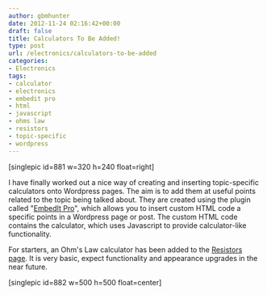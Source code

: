 ```yaml
---
author: gbmhunter
date: 2012-11-24 02:16:42+00:00
draft: false
title: Calculators To Be Added!
type: post
url: /electronics/calculators-to-be-added
categories:
- Electronics
tags:
- calculator
- electronics
- embedit pro
- html
- javascript
- ohms law
- resistors
- topic-specific
- wordpress
---
```


[singlepic id=881 w=320 h=240 float=right]

I have finally worked out a nice way of creating and inserting topic-specific calculators onto Wordpress pages. The aim is to add them at useful points related to the topic being talked about. They are created using the plugin called "[EmbedIt Pro](http://wordpress.org/extend/plugins/embedit-pro/)", which allows you to insert custom HTML code a specific points in a Wordpress page or post. The custom HTML code contains the calculator, which uses Javascript to provide calculator-like functionality.

For starters, an Ohm's Law calculator has been added to the [Resistors page](http://blog.mbedded.ninja/electronics/components/resistors). It is very basic, expect functionality and appearance upgrades in the near future.

[singlepic id=882 w=500 h=500 float=center]
